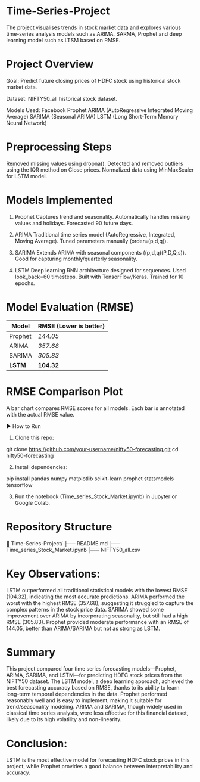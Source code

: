 # Time-Series-Project
The project visualises trends in stock market data and explores various time-series analysis models such as ARIMA, SARMA, Prophet and deep learning model such as LTSM based on RMSE.

# Project Overview
Goal: Predict future closing prices of HDFC stock using historical stock market data.

Dataset: NIFTY50_all historical stock dataset.

Models Used:
Facebook Prophet
ARIMA (AutoRegressive Integrated Moving Average)
SARIMA (Seasonal ARIMA)
LSTM (Long Short-Term Memory Neural Network)

# Preprocessing Steps
Removed missing values using dropna().
Detected and removed outliers using the IQR method on Close prices.
Normalized data using MinMaxScaler for LSTM model.

# Models Implemented
1. Prophet
Captures trend and seasonality.
Automatically handles missing values and holidays.
Forecasted 90 future days.

2. ARIMA
Traditional time series model (AutoRegressive, Integrated, Moving Average).
Tuned parameters manually (order=(p,d,q)).

3. SARIMA
Extends ARIMA with seasonal components ((p,d,q)(P,D,Q,s)).
Good for capturing monthly/quarterly seasonality.

4. LSTM
Deep learning RNN architecture designed for sequences.
Used look_back=60 timesteps.
Built with TensorFlow/Keras.
Trained for 10 epochs.

# Model Evaluation (RMSE)

| Model    | RMSE (Lower is better) |
| -------- | ---------------------- |
| Prophet  | *144.05*          |
| ARIMA    | *357.68*          |
| SARIMA   | *305.83*          |
| **LSTM** | **104.32**             |


# RMSE Comparison Plot
A bar chart compares RMSE scores for all models. Each bar is annotated with the actual RMSE value.

▶️ How to Run
1. Clone this repo:

git clone https://github.com/your-username/nifty50-forecasting.git
cd nifty50-forecasting

2. Install dependencies:

pip install pandas numpy matplotlib scikit-learn prophet statsmodels tensorflow

3. Run the notebook (Time_series_Stock_Market.ipynb) in Jupyter or Google Colab.

# Repository Structure
📁 Time-Series-Project/
├── README.md
├── Time_series_Stock_Market.ipynb
├── NIFTY50_all.csv

# Key Observations:
LSTM outperformed all traditional statistical models with the lowest RMSE (104.32), indicating the most accurate predictions.
ARIMA performed the worst with the highest RMSE (357.68), suggesting it struggled to capture the complex patterns in the stock price data.
SARIMA showed some improvement over ARIMA by incorporating seasonality, but still had a high RMSE (305.83).
Prophet provided moderate performance with an RMSE of 144.05, better than ARIMA/SARIMA but not as strong as LSTM.

#  Summary
This project compared four time series forecasting models—Prophet, ARIMA, SARIMA, and LSTM—for predicting HDFC stock prices from the NIFTY50 dataset.
The LSTM model, a deep learning approach, achieved the best forecasting accuracy based on RMSE, thanks to its ability to learn long-term temporal dependencies in the data.
Prophet performed reasonably well and is easy to implement, making it suitable for trend/seasonality modeling.
ARIMA and SARIMA, though widely used in classical time series analysis, were less effective for this financial dataset, likely due to its high volatility and non-linearity.

# Conclusion:
LSTM is the most effective model for forecasting HDFC stock prices in this project, while Prophet provides a good balance between interpretability and accuracy.






